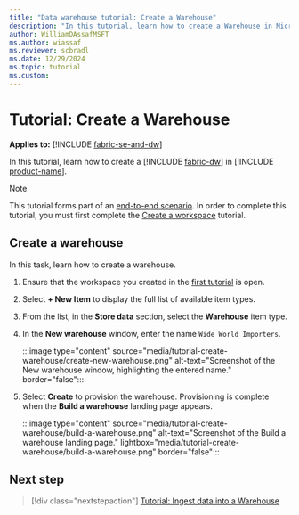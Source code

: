 ```yaml
---
title: "Data warehouse tutorial: Create a Warehouse"
description: "In this tutorial, learn how to create a Warehouse in Microsoft Fabric."
author: WilliamDAssafMSFT
ms.author: wiassaf
ms.reviewer: scbradl
ms.date: 12/29/2024
ms.topic: tutorial
ms.custom:
---
```


# Tutorial: Create a Warehouse

**Applies to:** [!INCLUDE [fabric-se-and-dw](includes/applies-to-version/fabric-se-and-dw.md)]

In this tutorial, learn how to create a [!INCLUDE [fabric-dw](includes/fabric-dw.md)] in [!INCLUDE [product-name](../includes/product-name.md)].

> [!NOTE]
> This tutorial forms part of an [end-to-end scenario](tutorial-introduction.md#data-warehouse-end-to-end-scenario). In order to complete this tutorial, you must first complete the [Create a workspace](tutorial-create-workspace.md) tutorial.

## Create a warehouse

In this task, learn how to create a warehouse.

1. Ensure that the workspace you created in the [first tutorial](tutorial-create-workspace.md) is open.

1. Select **+ New Item** to display the full list of available item types.

1. From the list, in the **Store data** section, select the **Warehouse** item type.

1. In the **New warehouse** window, enter the name `Wide World Importers`.

    :::image type="content" source="media/tutorial-create-warehouse/create-new-warehouse.png" alt-text="Screenshot of the New warehouse window, highlighting the entered name." border="false":::

1. Select **Create** to provision the warehouse. Provisioning is complete when the **Build a warehouse** landing page appears.

   :::image type="content" source="media/tutorial-create-warehouse/build-a-warehouse.png" alt-text="Screenshot of the Build a warehouse landing page." lightbox="media/tutorial-create-warehouse/build-a-warehouse.png" border="false":::

## Next step

> [!div class="nextstepaction"]
> [Tutorial: Ingest data into a Warehouse](tutorial-ingest-data.md)
